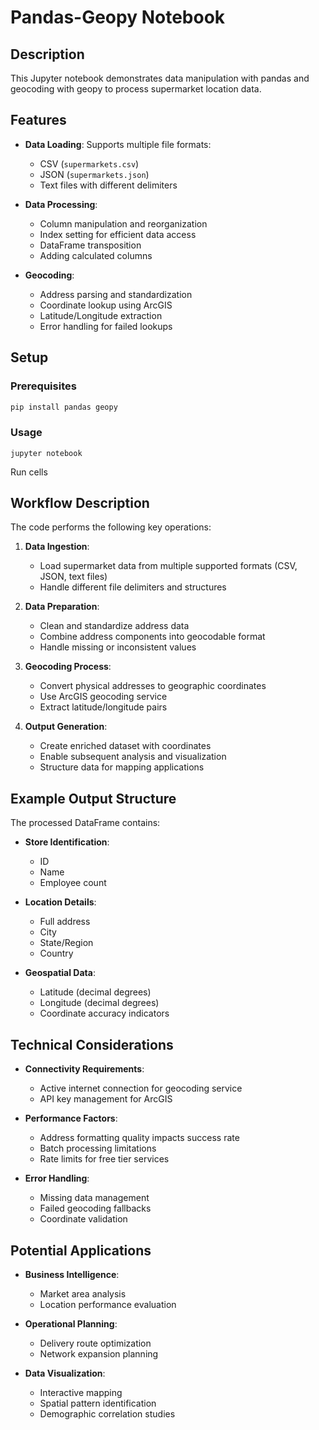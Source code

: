 # Pandas-Geopy Notebook

## Description
This Jupyter notebook demonstrates data manipulation with pandas and geocoding with geopy to process supermarket location data.

## Features
- **Data Loading**: Supports multiple file formats:
  - CSV (`supermarkets.csv`)
  - JSON (`supermarkets.json`)
  - Text files with different delimiters

- **Data Processing**:
  - Column manipulation and reorganization
  - Index setting for efficient data access
  - DataFrame transposition
  - Adding calculated columns

- **Geocoding**:
  - Address parsing and standardization
  - Coordinate lookup using ArcGIS
  - Latitude/Longitude extraction
  - Error handling for failed lookups

## Setup

### Prerequisites
```bash
pip install pandas geopy
```
### Usage
```
jupyter notebook
```
Run cells

## Workflow Description

The code performs the following key operations:

1. **Data Ingestion**:
   - Load supermarket data from multiple supported formats (CSV, JSON, text files)
   - Handle different file delimiters and structures

2. **Data Preparation**:
   - Clean and standardize address data
   - Combine address components into geocodable format
   - Handle missing or inconsistent values

3. **Geocoding Process**:
   - Convert physical addresses to geographic coordinates
   - Use ArcGIS geocoding service
   - Extract latitude/longitude pairs

4. **Output Generation**:
   - Create enriched dataset with coordinates
   - Enable subsequent analysis and visualization
   - Structure data for mapping applications

## Example Output Structure

The processed DataFrame contains:
- **Store Identification**:
  - ID
  - Name
  - Employee count

- **Location Details**:
  - Full address
  - City
  - State/Region
  - Country

- **Geospatial Data**:
  - Latitude (decimal degrees)
  - Longitude (decimal degrees)
  - Coordinate accuracy indicators

## Technical Considerations

- **Connectivity Requirements**:
  - Active internet connection for geocoding service
  - API key management for ArcGIS

- **Performance Factors**:
  - Address formatting quality impacts success rate
  - Batch processing limitations
  - Rate limits for free tier services

- **Error Handling**:
  - Missing data management
  - Failed geocoding fallbacks
  - Coordinate validation

## Potential Applications

- **Business Intelligence**:
  - Market area analysis
  - Location performance evaluation

- **Operational Planning**:
  - Delivery route optimization
  - Network expansion planning

- **Data Visualization**:
  - Interactive mapping
  - Spatial pattern identification
  - Demographic correlation studies
